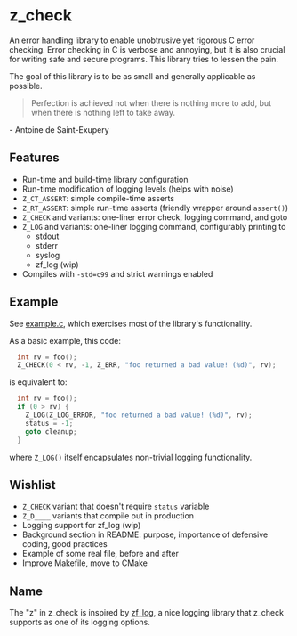 # z_check
An error handling library to enable unobtrusive yet rigorous C error checking. Error checking in C
is verbose and annoying, but it is also crucial for writing safe and secure programs. This library
tries to lessen the pain.

The goal of this library is to be as small and generally applicable as possible.

>Perfection is achieved not when there is nothing more to add, but when there is nothing left to
take away.

\- Antoine de Saint-Exupery


## Features
- Run-time and build-time library configuration
- Run-time modification of logging levels (helps with noise)
- `Z_CT_ASSERT`: simple compile-time asserts
- `Z_RT_ASSERT`: simple run-time asserts (friendly wrapper around `assert()`)
- `Z_CHECK` and variants: one-liner error check, logging command, and goto
- `Z_LOG` and variants: one-liner logging command, configurably printing to
    - stdout
    - stderr
    - syslog
    - zf_log (wip)
- Compiles with `-std=c99` and strict warnings enabled


## Example
See [example.c](examples/example.c), which exercises most of the library's
functionality.

As a basic example, this code:
```c
  int rv = foo();
  Z_CHECK(0 < rv, -1, Z_ERR, "foo returned a bad value! (%d)", rv);
```
is equivalent to:
```c
  int rv = foo();
  if (0 > rv) {
    Z_LOG(Z_LOG_ERROR, "foo returned a bad value! (%d)", rv);
    status = -1;
    goto cleanup;
  }
```
where `Z_LOG()` itself encapsulates non-trivial logging functionality.


## Wishlist
- `Z_CHECK` variant that doesn't require `status` variable
- `Z_D____` variants that compile out in production
- Logging support for zf_log (wip)
- Background section in README: purpose, importance of defensive coding, good practices
- Example of some real file, before and after
- Improve Makefile, move to CMake


## Name
The "z" in z_check is inspired by [zf_log](https://github.com/wonder-mice/zf_log), a nice logging
library that z_check supports as one of its logging options.
